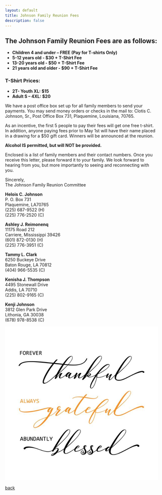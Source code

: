 ```yaml
---
layout: default
title: Johnson Family Reunion Fees
description: false
---
```


## **The Johnson Family Reunion Fees are as follows:**

- **Children 4 and under – FREE (Pay for T-shirts Only)**
- **5-12 years old - $30 + T-Shirt Fee**
- **13-20 years old - $50 + T-Shirt Fee**
- **21 years old and older - $90 + T-Shirt Fee**

### **T-Shirt Prices:**

- **2T- Youth XL: $15**
- **Adult S – 4XL: $20**



We have a post office box set up for all family members to send your payments. You may send money orders or checks in the mail to:
Clotis C. Johnson, Sr.,
Post Office Box 731,
Plaquemine, Louisiana, 70765.

As an incentive, the first 5 people to pay their fees will get one free t-shirt. In addition, anyone paying fees prior to May 1st will have their name placed in a drawing for a $50 gift card. Winners will be announced at the reunion.

**Alcohol IS permitted, but will NOT be provided.**

Enclosed is a list of family members and their contact numbers. Once you receive this letter, please forward it to your family. We look forward to hearing from you, but more importantly to seeing and reconnecting with you.

Sincerely,  
The Johnson Family Reunion Committee

**Helois C. Johnson**  
P. O. Box 731  
Plaquemine, LA70765  
(225) 687-9522 (H)  
(225) 776-2520 (C)

**Ashley J. Reimonenq**  
11175 Road 212  
Carriere, Mississippi 39426  
(601) 872-0130 (H)  
(225) 776-3951 (C)

**Tammy L. Clark**  
6250 Buckeye Drive  
Baton Rouge, LA 70812  
(404) 966-5535 (C)

**Kenisha J. Thompson**  
4495 Stonewall Drive  
Addis, LA 70710  
(225) 802-9165 (C)

**Kenji Johnson**  
3812 Glen Park Drive  
Lithonia, GA 30038  
(678) 978-8538 (C)


![Reunion Fees](reunion_fees.jpg)




[back](./)
